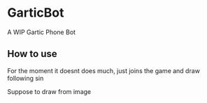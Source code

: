 # GarticBot
A WIP Gartic Phone Bot

## How to use
For the moment it doesnt does much, just joins the game and draw following sin

Suppose to draw from image
